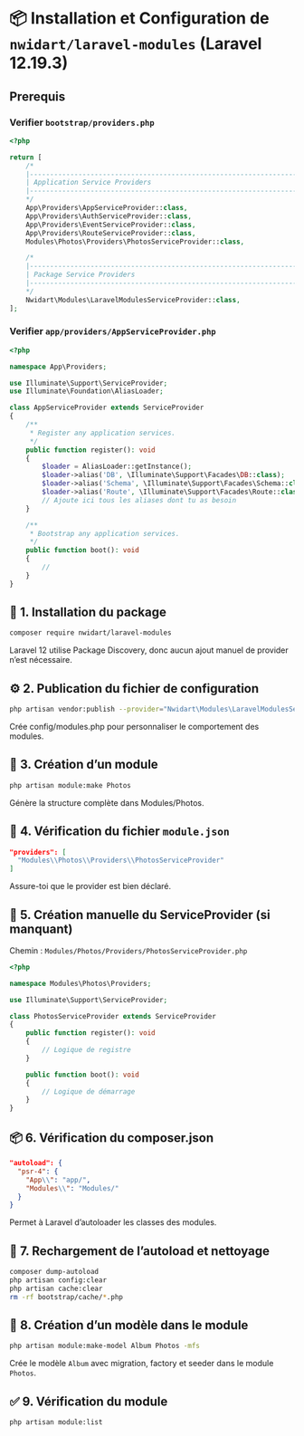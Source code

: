 # 📦 Installation et Configuration de `nwidart/laravel-modules` (Laravel 12.19.3)

## Prerequis

### Verifier `bootstrap/providers.php`

```php
<?php

return [
    /*
    |--------------------------------------------------------------------------
    | Application Service Providers
    |--------------------------------------------------------------------------
    */
    App\Providers\AppServiceProvider::class,
    App\Providers\AuthServiceProvider::class,
    App\Providers\EventServiceProvider::class,
    App\Providers\RouteServiceProvider::class,
    Modules\Photos\Providers\PhotosServiceProvider::class,

    /*
    |--------------------------------------------------------------------------
    | Package Service Providers
    |--------------------------------------------------------------------------
    */
    Nwidart\Modules\LaravelModulesServiceProvider::class,
];
```

### Verifier `app/providers/AppServiceProvider.php`

```php
<?php

namespace App\Providers;

use Illuminate\Support\ServiceProvider;
use Illuminate\Foundation\AliasLoader;

class AppServiceProvider extends ServiceProvider
{
    /**
     * Register any application services.
     */
    public function register(): void
    {
        $loader = AliasLoader::getInstance();
        $loader->alias('DB', \Illuminate\Support\Facades\DB::class);
        $loader->alias('Schema', \Illuminate\Support\Facades\Schema::class);
        $loader->alias('Route', \Illuminate\Support\Facades\Route::class);
        // Ajoute ici tous les aliases dont tu as besoin
    }

    /**
     * Bootstrap any application services.
     */
    public function boot(): void
    {
        //
    }
}
```

## 🧰 1. Installation du package

```bash
composer require nwidart/laravel-modules
```
Laravel 12 utilise Package Discovery, donc aucun ajout manuel de provider n’est nécessaire.

## ⚙️ 2. Publication du fichier de configuration

```bash
php artisan vendor:publish --provider="Nwidart\Modules\LaravelModulesServiceProvider"
```
Crée config/modules.php pour personnaliser le comportement des modules.

## 🧱 3. Création d’un module

```bash
php artisan module:make Photos
```
Génère la structure complète dans Modules/Photos.

## 🧩 4. Vérification du fichier `module.json`

```json
"providers": [
  "Modules\\Photos\\Providers\\PhotosServiceProvider"
]
```
Assure-toi que le provider est bien déclaré.

## 🧠 5. Création manuelle du ServiceProvider (si manquant)

Chemin : `Modules/Photos/Providers/PhotosServiceProvider.php`
```php
<?php

namespace Modules\Photos\Providers;

use Illuminate\Support\ServiceProvider;

class PhotosServiceProvider extends ServiceProvider
{
    public function register(): void
    {
        // Logique de registre
    }

    public function boot(): void
    {
        // Logique de démarrage
    }
}
```

## 📦 6. Vérification du composer.json

```json
"autoload": {
  "psr-4": {
    "App\\": "app/",
    "Modules\\": "Modules/"
  }
}
```
Permet à Laravel d’autoloader les classes des modules.

## 🔄 7. Rechargement de l’autoload et nettoyage

```bash
composer dump-autoload
php artisan config:clear
php artisan cache:clear
rm -rf bootstrap/cache/*.php
```

## 🧪 8. Création d’un modèle dans le module

```bash
php artisan module:make-model Album Photos -mfs
```
Crée le modèle `Album` avec migration, factory et seeder dans le module `Photos`.

## ✅ 9. Vérification du module

```bash
php artisan module:list
```